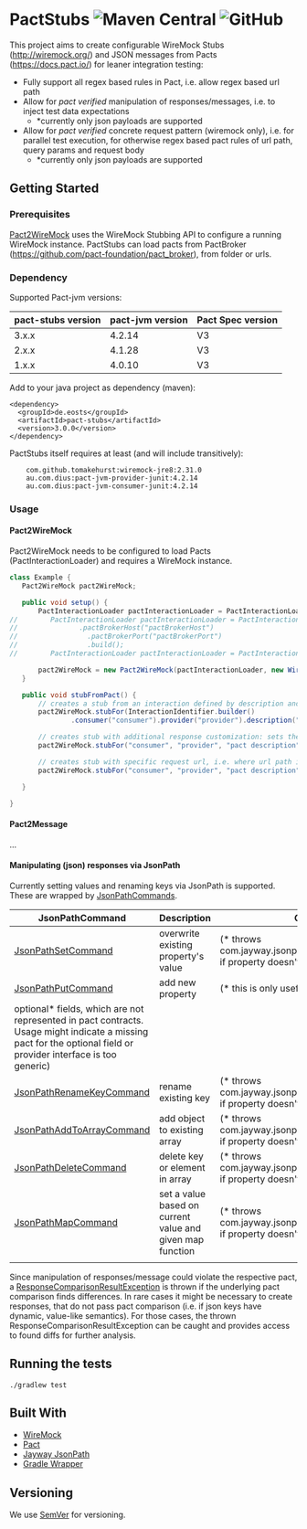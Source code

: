 # PactStubs ![Maven Central](https://img.shields.io/maven-central/v/de.eosts/pact-stubs?style=plastic) ![GitHub](https://img.shields.io/github/license/EOS-TS/pact-stubs?style=plastic)

This project aims to create configurable WireMock Stubs (http://wiremock.org/) and JSON messages from
Pacts (https://docs.pact.io/) for leaner integration testing:

* Fully support all regex based rules in Pact, i.e. allow regex based url path
* Allow for *pact verified* manipulation of responses/messages, i.e. to inject test data expectations
    * *currently only json payloads are supported
* Allow for *pact verified* concrete request pattern (wiremock only), i.e. for parallel test execution, for otherwise
  regex based pact rules of url path, query params and request body
    + *currently only json payloads are supported

## Getting Started

### Prerequisites

[Pact2WireMock](src/main/java/de/eosts/pactstubs/Pact2WireMock.java) uses the WireMock Stubbing API to configure a
running WireMock instance. PactStubs can load pacts from PactBroker (https://github.com/pact-foundation/pact_broker),
from folder or urls.

### Dependency

Supported Pact-jvm versions:

| pact-stubs version | pact-jvm version | Pact Spec version |
| ------------------ | ---------------- | ----------------- |
| 3.x.x              | 4.2.14           | V3                |
| 2.x.x              | 4.1.28           | V3                |
| 1.x.x              | 4.0.10           | V3                |

Add to your java project as dependency (maven):

 ```
 <dependency>
   <groupId>de.eosts</groupId>
   <artifactId>pact-stubs</artifactId>
   <version>3.0.0</version>
 </dependency>
 ```

PactStubs itself requires at least (and will include transitively):

 ```
     com.github.tomakehurst:wiremock-jre8:2.31.0    
     au.com.dius:pact-jvm-provider-junit:4.2.14
     au.com.dius:pact-jvm-consumer-junit:4.2.14
 ```

### Usage

#### Pact2WireMock

Pact2WireMock needs to be configured to load Pacts (PactInteractionLoader) and requires a WireMock instance.

 ```java
class Example {
    Pact2WireMock pact2WireMock;

    public void setup() {
        PactInteractionLoader pactInteractionLoader = PactInteractionLoader.folderBuilder().path(pathToPacts).build();
//        PactInteractionLoader pactInteractionLoader = PactInteractionLoader.pactBrokerBuilder()
//               .pactBrokerHost("pactBrokerHost")
//                 .pactBrokerPort("pactBrokerPort")
//                 .build();
//        PactInteractionLoader pactInteractionLoader = PactInteractionLoader.urlsBuilder().urls(new String[]{"url"}).build();

        pact2WireMock = new Pact2WireMock(pactInteractionLoader, new WireMock(mockServerHost, mockserverPort));
    }

    public void stubFromPact() {
        // creates a stub from an interaction defined by description and (optional) provider state 
        pact2WireMock.stubFor(InteractionIdentifier.builder()
                .consumer("consumer").provider("provider").description("description").providerState("providerState"));

        // creates stub with additional response customization: sets the value 'testId' to jsonPath '$.example.id'
        pact2WireMock.stubFor("consumer", "provider", "pact description", new JsonPathSetCommand("$.example.id", "testId"));

        // creates stub with specific request url, i.e. where url path in pact is a regex expression (e.g. /api/resource/(.+)/property)
        pact2WireMock.stubFor("consumer", "provider", "pact description", SpecificRequestSpec.builder().urlPath("/api/resource/12345/property").build());

    }

}

```

#### Pact2Message

...

#### Manipulating (json) responses via JsonPath

Currently setting values and renaming keys via JsonPath is supported. These are wrapped
by [JsonPathCommands](src/main/java/de/eosts/pactstubs/jsonpath/JsonPathCommand.java).

| JsonPathCommand  | Description  | Comments  |
|---|---|---|
| [JsonPathSetCommand](src/main/java/de/eosts/pactstubs/jsonpath/JsonPathSetCommand.java)  | overwrite existing property's value |  (* throws com.jayway.jsonpath.PathNotFoundException if property doesn't exist) |
| [JsonPathPutCommand](src/main/java/de/eosts/pactstubs/jsonpath/JsonPathPutCommand.java)  | add new property  | (* this is only useful for *
optional* fields, which are not represented in pact contracts. Usage might indicate a missing pact for the optional field or provider interface is too generic)  | 
| [JsonPathRenameKeyCommand](src/main/java/de/eosts/pactstubs/jsonpath/JsonPathRenameKeyCommand.java)  | rename existing key  | (* throws com.jayway.jsonpath.PathNotFoundException if property doesn't exist)  |
| [JsonPathAddToArrayCommand](src/main/java/de/eosts/pactstubs/jsonpath/JsonPathAddToArrayCommand.java)  | add object to existing array  | (* throws com.jayway.jsonpath.PathNotFoundException if property doesn't exist)  |
| [JsonPathDeleteCommand](src/main/java/de/eosts/pactstubs/jsonpath/JsonPathDeleteCommand.java)  | delete key or element in array  | (* throws com.jayway.jsonpath.PathNotFoundException if property doesn't exist)  |
| [JsonPathMapCommand](src/main/java/de/eosts/pactstubs/jsonpath/JsonPathMapCommand.java)  | set a value based on current value and given map function  | (* throws com.jayway.jsonpath.PathNotFoundException if property doesn't exist)  |
|   |   |   |

Since manipulation of responses/message could violate the respective pact,
a [ResponseComparisonResultException](src/main/java/de/eosts/pactstubs/exception/ResponseComparisonResultException.java)
is thrown if the underlying pact comparison finds differences. In rare cases it might be necessary to create responses,
that do not pass pact comparison (i.e. if json keys have dynamic, value-like semantics). For those cases, the thrown
ResponseComparisonResultException can be caught and provides access to found diffs for further analysis.

## Running the tests

   ```
   ./gradlew test
   ```

## Built With

* [WireMock](http://wiremock.org/)
* [Pact](https://docs.pact.io/)
* [Jayway JsonPath](https://github.com/json-path/JsonPath)
* [Gradle Wrapper](https://docs.gradle.org/current/userguide/gradle_wrapper.html)

## Versioning

We use [SemVer](http://semver.org/) for versioning. 
 
 